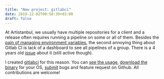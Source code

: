 ```yaml
---
title: "New project: gitlabci"
date: 2019-12-02T00:58:39+03:00
draft: false
---
```


At Artistanbul, we usually have multiple repositories for a client and a
release often requires running a pipeline on some or all of them. Besides the
[pain of managing environment variables](/post/new-project-gitlabenv/), the
second annoying thing about Gitlab CI is lack of a dashboard to see all pipelines
of a group. There is a 4 years old
[issue](https://gitlab.com/gitlab-org/gitlab/issues/7861) about it (still
active though).

I created [gitlabci](https://github.com/egegunes/gitlabci) for this reason. You
can [see the
usage](https://github.com/egegunes/gitlabci/blob/master/README.md), [download
the binary](https://github.com/egegunes/gitlabci/releases) for your OS,
[submit](https://github.com/egegunes/gitlabci/issues) bugs and feature request
on Github. All contributions are welcome!
